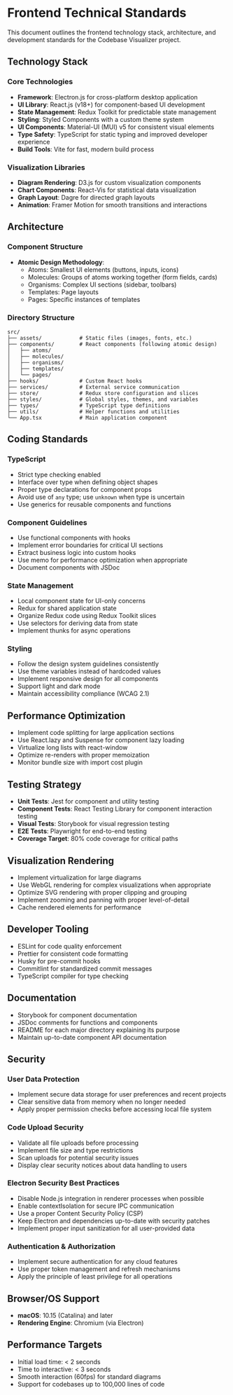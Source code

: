 # Frontend Technical Standards

This document outlines the frontend technology stack, architecture, and development standards for the Codebase Visualizer project.

## Technology Stack

### Core Technologies
- **Framework**: Electron.js for cross-platform desktop application
- **UI Library**: React.js (v18+) for component-based UI development
- **State Management**: Redux Toolkit for predictable state management
- **Styling**: Styled Components with a custom theme system
- **UI Components**: Material-UI (MUI) v5 for consistent visual elements
- **Type Safety**: TypeScript for static typing and improved developer experience
- **Build Tools**: Vite for fast, modern build process

### Visualization Libraries
- **Diagram Rendering**: D3.js for custom visualization components
- **Chart Components**: React-Vis for statistical data visualization
- **Graph Layout**: Dagre for directed graph layouts
- **Animation**: Framer Motion for smooth transitions and interactions

## Architecture

### Component Structure
- **Atomic Design Methodology**:
  - Atoms: Smallest UI elements (buttons, inputs, icons)
  - Molecules: Groups of atoms working together (form fields, cards)
  - Organisms: Complex UI sections (sidebar, toolbars)
  - Templates: Page layouts
  - Pages: Specific instances of templates

### Directory Structure
```
src/
├── assets/            # Static files (images, fonts, etc.)
├── components/        # React components (following atomic design)
│   ├── atoms/
│   ├── molecules/
│   ├── organisms/
│   ├── templates/
│   └── pages/
├── hooks/             # Custom React hooks
├── services/          # External service communication
├── store/             # Redux store configuration and slices
├── styles/            # Global styles, themes, and variables
├── types/             # TypeScript type definitions
├── utils/             # Helper functions and utilities
└── App.tsx            # Main application component
```

## Coding Standards

### TypeScript
- Strict type checking enabled
- Interface over type when defining object shapes
- Proper type declarations for component props
- Avoid use of `any` type; use `unknown` when type is uncertain
- Use generics for reusable components and functions

### Component Guidelines
- Use functional components with hooks
- Implement error boundaries for critical UI sections
- Extract business logic into custom hooks
- Use memo for performance optimization when appropriate
- Document components with JSDoc

### State Management
- Local component state for UI-only concerns
- Redux for shared application state
- Organize Redux code using Redux Toolkit slices
- Use selectors for deriving data from state
- Implement thunks for async operations

### Styling
- Follow the design system guidelines consistently
- Use theme variables instead of hardcoded values
- Implement responsive design for all components
- Support light and dark mode
- Maintain accessibility compliance (WCAG 2.1)

## Performance Optimization

- Implement code splitting for large application sections
- Use React.lazy and Suspense for component lazy loading
- Virtualize long lists with react-window
- Optimize re-renders with proper memoization
- Monitor bundle size with import cost plugin

## Testing Strategy

- **Unit Tests**: Jest for component and utility testing
- **Component Tests**: React Testing Library for component interaction testing
- **Visual Tests**: Storybook for visual regression testing
- **E2E Tests**: Playwright for end-to-end testing
- **Coverage Target**: 80% code coverage for critical paths

## Visualization Rendering

- Implement virtualization for large diagrams
- Use WebGL rendering for complex visualizations when appropriate
- Optimize SVG rendering with proper clipping and grouping
- Implement zooming and panning with proper level-of-detail
- Cache rendered elements for performance

## Developer Tooling

- ESLint for code quality enforcement
- Prettier for consistent code formatting
- Husky for pre-commit hooks
- Commitlint for standardized commit messages
- TypeScript compiler for type checking

## Documentation

- Storybook for component documentation
- JSDoc comments for functions and components
- README for each major directory explaining its purpose
- Maintain up-to-date component API documentation

## Security

### User Data Protection
- Implement secure data storage for user preferences and recent projects
- Clear sensitive data from memory when no longer needed
- Apply proper permission checks before accessing local file system

### Code Upload Security
- Validate all file uploads before processing
- Implement file size and type restrictions
- Scan uploads for potential security issues
- Display clear security notices about data handling to users

### Electron Security Best Practices
- Disable Node.js integration in renderer processes when possible
- Enable contextIsolation for secure IPC communication
- Use a proper Content Security Policy (CSP)
- Keep Electron and dependencies up-to-date with security patches
- Implement proper input sanitization for all user-provided data

### Authentication & Authorization
- Implement secure authentication for any cloud features
- Use proper token management and refresh mechanisms
- Apply the principle of least privilege for all operations

## Browser/OS Support

- **macOS**: 10.15 (Catalina) and later
- **Rendering Engine**: Chromium (via Electron)

## Performance Targets

- Initial load time: < 2 seconds
- Time to interactive: < 3 seconds
- Smooth interaction (60fps) for standard diagrams
- Support for codebases up to 100,000 lines of code 